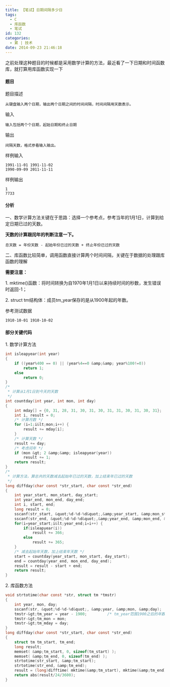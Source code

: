 ```yaml
---
title: 【笔试】日期间隔多少日
tags:
  - C
  - 库函数
  - 笔试
id: 132
categories:
  - 累 | 技术
date: 2014-09-23 21:46:18
---
```


之前处理这种题目的时候都是采用数学计算的方法，最近看了一下日期和时间函数库，就打算用库函数实现一下

#### 题目

题目描述

`从键盘输入两个日期，输出两个日期之间的时间间隔，时间间隔用天数表示。`

<!-- more -->

输入

`输入包括两个个日期，起始日期和终止日期`

输出

`间隔天数，格式参看输入输出。`

样例输入

```
1991-11-01 1991-11-02
1990-09-09 2011-11-11
```

样例输出

```
1
7733
```

#### 分析

一、数学计算方法关键在于思路：选择一个参考点，参考当年的1月1日，计算到给定日期已过的天数。

**天数的计算跟闰年的判断注意一下。**

`总天数 = 年份天数 - 起始年份已过的天数 + 终止年份已过的天数`

二、库函数比较简单，调用函数直接计算两个时间间隔，关键在于数据的处理跟库函数的理解

**需要注意：**

1\. mktime()函数：将时间转换为自1970年1月1日以来持续时间的秒数，发生错误时返回-1；

2\. struct tm结构体：成员tm_year保存的是从1900年起的年数。

参考测试数据

`1910-10-01 1910-10-02`

#### 部分关键代码

1\. 数学计算方法
```c
int isleapyear(int year)
{
    if ((year%400 == 0) || (year%4==0 &amp;&amp; year%100!=0))
        return 1;
    else 
        return 0;
}
/*
 * 计算从1月1日到今天的天数
 */
int countday(int year, int mon, int day)
{
    int mday[] = {0, 31, 28, 31, 30, 31, 30, 31, 31, 30, 31, 30, 31};
    int i, result = 0;
    /* 计算月数 */
    for (i=1;i&lt;mon;i++) {
        result += mday[i];
    }
    /* 计算天数 */
    result += day;
    /* 考虑闰年 */
    if (mon &gt; 2 &amp;&amp; isleapyear(year))
        result += 1;
    return result;
}
/*
 * 计算方法，算总共的天数减去起始年已过的天数，加上结束年已过的天数
 */
long diffday(char const *str_start, char const *str_end)
{
    int year_start, mon_start, day_start;
    int year_end, mon_end, day_end;
    int i, start, end;
    long result = 0;
    sscanf(str_start, &quot;%d-%d-%d&quot;,&amp;year_start, &amp;mon_start, &amp;day_start);
    sscanf(str_end, &quot;%d-%d-%d&quot;,&amp;year_end, &amp;mon_end, &amp;day_end);
    for(i=year_start;i&lt;year_end;i=i++) {
        if(isleapyear(i)) 
            result += 366;
        else
            result += 365;
    }
    /* 减去起始年天数，加上结束年天数 */
    start = countday(year_start, mon_start, day_start);
    end = countday(year_end, mon_end, day_end);
    result = result - start + end;
    return result;
}
```

2\. 库函数方法
```c
void strtotime(char const *str, struct tm *tmstr)
{
    int year, mon, day;
    sscanf(str, &quot;%d-%d-%d&quot;, &amp;year, &amp;mon, &amp;day);
    tmstr-&gt;tm_year = year - 1900;         /* tm_year范围1900之后的年数 */
    tmstr-&gt;tm_mon = mon;
    tmstr-&gt;tm_mday = day;
}
long diffday(char const *str_start, char const *str_end)
{
    struct tm tm_start, tm_end;
    long result;
    memset( &amp;tm_start, 0, sizeof(tm_start) );
    memset( &amp;tm_end, 0, sizeof(tm_end) );
    strtotime(str_start, &amp;tm_start);
    strtotime(str_end, &amp;tm_end);
    result = (long)difftime( mktime(&amp;tm_start), mktime(&amp;tm_end) );
    return abs(result/24/3600);
}
```